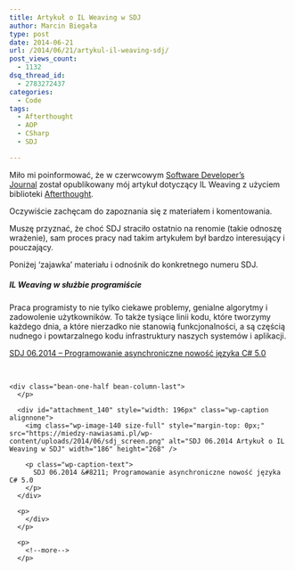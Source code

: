 ```yaml
---
title: Artykuł o IL Weaving w SDJ
author: Marcin Biegała
type: post
date: 2014-06-21
url: /2014/06/21/artykul-il-weaving-sdj/
post_views_count:
  - 1132
dsq_thread_id:
  - 2783272437
categories:
  - Code
tags:
  - Afterthought
  - AOP
  - CSharp
  - SDJ

---
```

Miło mi poinformować, że w czerwcowym [Software Developer&#8217;s Journal][1] został opublikowany mój artykuł dotyczący IL Weaving z użyciem biblioteki [Afterthought][2].

Oczywiście zachęcam do zapoznania się z materiałem i komentowania.

Muszę przyznać, że choć SDJ straciło ostatnio na renomie (takie odnoszę wrażenie), sam proces pracy nad takim artykułem był bardzo interesujący i pouczający.

Poniżej &#8216;zajawka&#8217; materiału i odnośnik do konkretnego numeru SDJ.

<div class="bean-one-half">
  <h5>
    IL Weaving w służbie programiście
  </h5>

  <p>
    Praca programisty to nie tylko ciekawe problemy, genialne algorytmy i zadowolenie użytkowników. To także tysiące linii kodu, które tworzymy każdego dnia, a które nierzadko nie stanowią funkcjonalności, a są częścią nudnego i powtarzalnego kodu infrastruktury naszych systemów i aplikacji.
  </p>

  <p>
    <a href="https://sdjournal.pl/magazine/1863-programowanie-asynchroniczne-nowosc-jezyka-c-5-0">SDJ 06.2014 &#8211; Programowanie asynchroniczne nowość języka C# 5.0</a></div><br />

    <div class="bean-one-half bean-column-last">
      </p>

      <div id="attachment_140" style="width: 196px" class="wp-caption alignnone">
        <img class="wp-image-140 size-full" style="margin-top: 0px;" src="https://miedzy-nawiasami.pl/wp-content/uploads/2014/06/sdj_screen.png" alt="SDJ 06.2014 Artykuł o IL Weaving w SDJ" width="186" height="268" />

        <p class="wp-caption-text">
          SDJ 06.2014 &#8211; Programowanie asynchroniczne nowość języka C# 5.0
        </p>
      </div>

      <p>
        </div>
      </p>

      <p>
        <!--more-->
      </p>

 [1]: http://sdjournal.pl/
 [2]: https://github.com/vc3/Afterthought